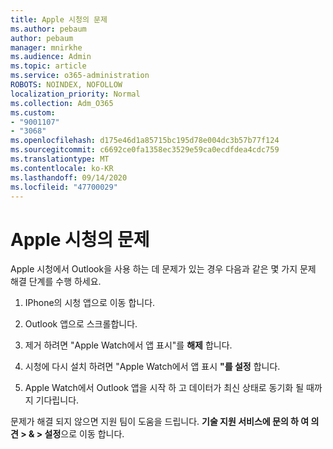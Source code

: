 ```yaml
---
title: Apple 시청의 문제
ms.author: pebaum
author: pebaum
manager: mnirkhe
ms.audience: Admin
ms.topic: article
ms.service: o365-administration
ROBOTS: NOINDEX, NOFOLLOW
localization_priority: Normal
ms.collection: Adm_O365
ms.custom:
- "9001107"
- "3068"
ms.openlocfilehash: d175e46d1a85715bc195d78e004dc3b57b77f124
ms.sourcegitcommit: c6692ce0fa1358ec3529e59ca0ecdfdea4cdc759
ms.translationtype: MT
ms.contentlocale: ko-KR
ms.lasthandoff: 09/14/2020
ms.locfileid: "47700029"
---
```

# <a name="trouble-with-the-apple-watch"></a>Apple 시청의 문제

Apple 시청에서 Outlook을 사용 하는 데 문제가 있는 경우 다음과 같은 몇 가지 문제 해결 단계를 수행 하세요. 

1. IPhone의 시청 앱으로 이동 합니다.

2. Outlook 앱으로 스크롤합니다.

3. 제거 하려면 "Apple Watch에서 앱 표시"를 **해제** 합니다.

4. 시청에 다시 설치 하려면 "Apple Watch에서 앱 표시 **"를 설정** 합니다.

5. Apple Watch에서 Outlook 앱을 시작 하 고 데이터가 최신 상태로 동기화 될 때까지 기다립니다. 

문제가 해결 되지 않으면 지원 팀이 도움을 드립니다. **기술 지원 서비스에 문의 하 여 의견 > & > 설정**으로 이동 합니다. 